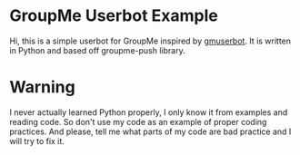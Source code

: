 # GroupMe Userbot Example

Hi, this is a simple userbot for GroupMe inspired by [gmuserbot](https://github.com/2CATteam/gmuserbot). It is written in Python and based off groupme-push library.
# Warning
I never actually learned Python properly, I only know it from examples and reading code. So don't use my code as an example of proper coding practices. And please, tell me what parts of my code are bad practice and I will try to fix it.